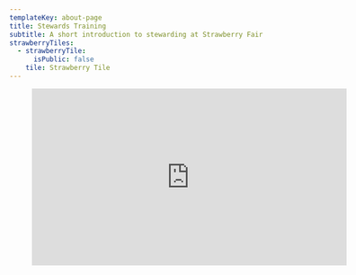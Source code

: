 ```yaml
---
templateKey: about-page
title: Stewards Training
subtitle: A short introduction to stewarding at Strawberry Fair
strawberryTiles:
  - strawberryTile:
      isPublic: false
    tile: Strawberry Tile
---
```

<figure class="video-container is-large-on-desktop"><iframe height="315" width="560" src="https://www.youtube.com/embed/40_WVnibeTM" frameborder="0" allowfullscreen="true"></iframe></figure>
